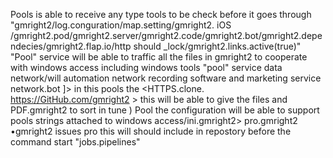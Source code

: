 Pools is able to receive any type tools to be check before it goes through "gmright2\/log.conguration\/map.setting\/gmright2. iOS \/gmright2.pod\/gmright2.server\/gmright2.code\/gmright2.bot\/gmright2.dependecies\/gmright2.flap.io\/http should _lock\/gmright2.links.active(true)"
"Pool" service will be able to traffic all the files in gmright2 to cooperate with windows access including windows tools "pool" service data network/will automation network recording software and marketing service network.bot \]> in this pools the <HTTPS.clone. https://GitHub.com/gmright2 > this will be able to give the files and PDF.gmright2 to sort in tune )
Pool the configuration will be able to support pools strings attached to windows access/ini.gmright2> pro.gmright2
•gmright2 issues pro this will should include in repostory before the command start "jobs.pipelines"
